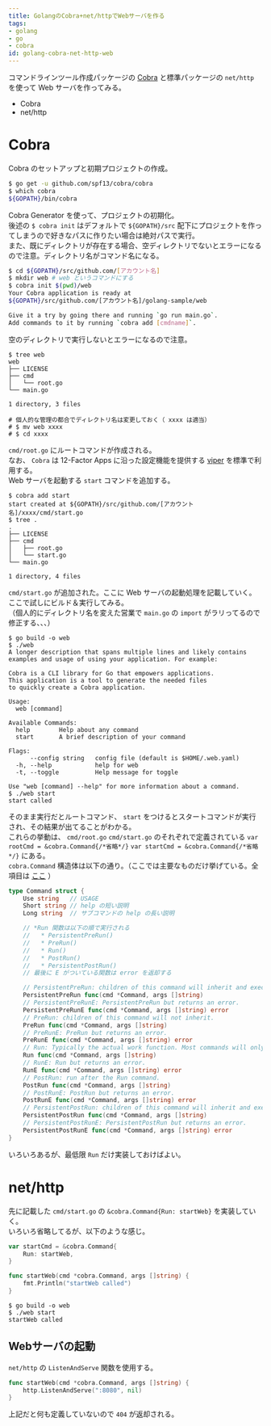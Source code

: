 ```yaml
---
title: GolangのCobra+net/httpでWebサーバを作る
tags:
- golang
- go
- cobra
id: golang-cobra-net-http-web
---
```


コマンドラインツール作成パッケージの [Cobra](https://github.com/spf13/cobra) と標準パッケージの `net/http` を使って Web サーバを作ってみる。

- Cobra
- net/http

<!-- more -->

# Cobra

Cobra のセットアップと初期プロジェクトの作成。

```bash
$ go get -u github.com/spf13/cobra/cobra
$ which cobra
${GOPATH}/bin/cobra
```

Cobra Generator を使って、プロジェクトの初期化。  
後述の `$ cobra init` はデフォルトで `${GOPATH}/src` 配下にプロジェクトを作ってしまうので好きなパスに作りたい場合は絶対パスで実行。  
また、既にディレクトリが存在する場合、空ディレクトリでないとエラーになるので注意。ディレクトリ名がコマンド名になる。

```bash
$ cd ${GOPATH}/src/github.com/[アカウント名]
$ mkdir web # web というコマンドにする
$ cobra init $(pwd)/web
Your Cobra application is ready at
${GOPATH}/src/github.com/[アカウント名]/golang-sample/web

Give it a try by going there and running `go run main.go`.
Add commands to it by running `cobra add [cmdname]`.
```

空のディレクトリで実行しないとエラーになるので注意。

```
$ tree web
web
├── LICENSE
├── cmd
│   └── root.go
└── main.go

1 directory, 3 files

# 個人的な管理の都合でディレクトリ名は変更しておく（ xxxx は適当）
# $ mv web xxxx
# $ cd xxxx
```

`cmd/root.go` にルートコマンドが作成される。  
なお、 `Cobra` は 12-Factor Apps に沿った設定機能を提供する [viper](https://github.com/spf13/viper) を標準で利用する。  
Web サーバを起動する `start` コマンドを追加する。

```
$ cobra add start
start created at ${GOPATH}/src/github.com/[アカウント名]/xxxx/cmd/start.go
$ tree .
.
├── LICENSE
├── cmd
│   ├── root.go
│   └── start.go
└── main.go

1 directory, 4 files
```

`cmd/start.go` が追加された。ここに Web サーバの起動処理を記載していく。  
ここで試しにビルド＆実行してみる。  
（個人的にディレクトリ名を変えた営業で `main.go` の `import` がラリってるので修正する、、、）

```
$ go build -o web
$ ./web
A longer description that spans multiple lines and likely contains
examples and usage of using your application. For example:

Cobra is a CLI library for Go that empowers applications.
This application is a tool to generate the needed files
to quickly create a Cobra application.

Usage:
  web [command]

Available Commands:
  help        Help about any command
  start       A brief description of your command

Flags:
      --config string   config file (default is $HOME/.web.yaml)
  -h, --help            help for web
  -t, --toggle          Help message for toggle

Use "web [command] --help" for more information about a command.
$ ./web start
start called
```

そのまま実行だとルートコマンド、 `start` をつけるとスタートコマンドが実行され、その結果が出てることがわかる。  
これらの挙動は、 `cmd/root.go` `cmd/start.go` のそれぞれで定義されている `var rootCmd = &cobra.Command{/*省略*/}` `var startCmd = &cobra.Command{/*省略*/}` にある。  
`cobra.Command` 構造体は以下の通り。（ここでは主要なものだけ挙げている。全項目は [ここ](https://godoc.org/github.com/spf13/cobra#Command) ）

```go
type Command struct {
	Use string   // USAGE
	Short string // help の短い説明
	Long string  // サブコマンドの help の長い説明

	// *Run 関数は以下の順で実行される
	//   * PersistentPreRun()
	//   * PreRun()
	//   * Run()
	//   * PostRun()
    //   * PersistentPostRun()
    // 最後に E がついている関数は error を返却する

	// PersistentPreRun: children of this command will inherit and execute.
	PersistentPreRun func(cmd *Command, args []string)
	// PersistentPreRunE: PersistentPreRun but returns an error.
	PersistentPreRunE func(cmd *Command, args []string) error
	// PreRun: children of this command will not inherit.
	PreRun func(cmd *Command, args []string)
	// PreRunE: PreRun but returns an error.
	PreRunE func(cmd *Command, args []string) error
	// Run: Typically the actual work function. Most commands will only implement this.
	Run func(cmd *Command, args []string)
	// RunE: Run but returns an error.
	RunE func(cmd *Command, args []string) error
	// PostRun: run after the Run command.
	PostRun func(cmd *Command, args []string)
	// PostRunE: PostRun but returns an error.
	PostRunE func(cmd *Command, args []string) error
	// PersistentPostRun: children of this command will inherit and execute after PostRun.
	PersistentPostRun func(cmd *Command, args []string)
	// PersistentPostRunE: PersistentPostRun but returns an error.
	PersistentPostRunE func(cmd *Command, args []string) error
}
```

いろいろあるが、最低限 `Run` だけ実装しておけばよい。

# net/http

先に記載した `cmd/start.go` の `&cobra.Command{Run: startWeb}` を実装していく。  
いろいろ省略してるが、以下のような感じ。

```go
var startCmd = &cobra.Command{
	Run: startWeb,
}

func startWeb(cmd *cobra.Command, args []string) {
	fmt.Println("startWeb called")
}
```

```
$ go build -o web
$ ./web start
startWeb called
```

## Webサーバの起動

`net/http` の `ListenAndServe` 関数を使用する。

```go
func startWeb(cmd *cobra.Command, args []string) {
	http.ListenAndServe(":8080", nil)
}
```

上記だと何も定義していないので `404` が返却される。